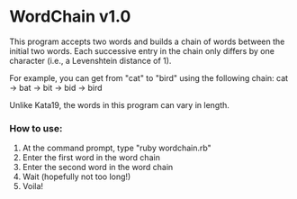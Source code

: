 WordChain v1.0
==============

This program accepts two words and builds a chain of words between the initial two words.
Each successive entry in the chain only differs by one character (i.e., a Levenshtein distance of 1).

For example, you can get from "cat" to "bird" using the following chain:
  cat -> bat -> bit -> bid -> bird

Unlike Kata19, the words in this program can vary in length.

### How to use:
1. At the command prompt, type "ruby wordchain.rb"
2. Enter the first word in the word chain
3. Enter the second word in the word chain
4. Wait (hopefully not too long!)
5. Voila!
